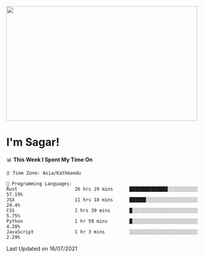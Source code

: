 
<img src="https://media.giphy.com/media/3ornk57KwDXf81rjWM/giphy.gif" width="500" height="300" frameBorder="0" class="giphy-embed" allowFullScreen></img>

#   I'm Sagar!

<!--START_SECTION:waka-->
📊 **This Week I Spent My Time On** 

```text
⌚︎ Time Zone: Asia/Kathmandu

💬 Programming Languages: 
Rust                     26 hrs 29 mins      ██████████████░░░░░░░░░░░   57.19% 
JSX                      11 hrs 18 mins      ██████░░░░░░░░░░░░░░░░░░░   24.4% 
CSS                      2 hrs 39 mins       █░░░░░░░░░░░░░░░░░░░░░░░░   5.75% 
Python                   1 hr 59 mins        █░░░░░░░░░░░░░░░░░░░░░░░░   4.28% 
JavaScript               1 hr 3 mins         ░░░░░░░░░░░░░░░░░░░░░░░░░   2.29%

```


 Last Updated on 16/07/2021
<!--END_SECTION:waka-->
